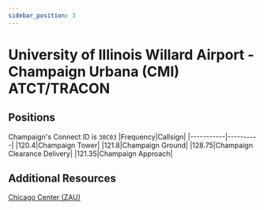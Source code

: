 ```yaml
---
sidebar_position: 3
---
```


# University of Illinois Willard Airport - Champaign Urbana (CMI) ATCT/TRACON

## Positions
Champaign's Connect ID is ```30C03```
|Frequency|Callsign|
|-----------|----------|
|120.4|Champaign Tower|
|121.8|Champaign Ground|
|128.75|Champaign Clearance Delivery|
|121.35|Champaign Approach|

## Additional Resources
[Chicago Center (ZAU)](/docs/center.md)